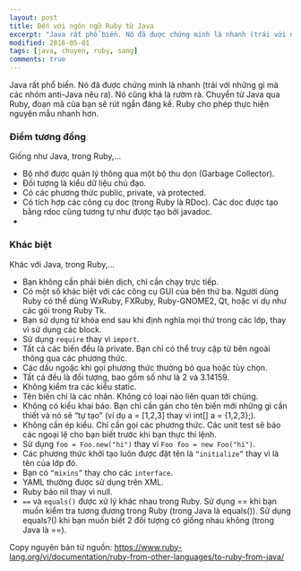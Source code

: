 ```yaml
---
layout: post
title: Đến với ngôn ngữ Ruby từ Java
excerpt: "Java rất phổ biến. Nó đã được chứng minh là nhanh (trái với những gì mà các nhóm anti-Java nêu ra). Nó cũng khá là rườm rà. Chuyển từ Java qua Ruby, đoạn mã của bạn sẽ rút ngắn đáng kề. Ruby cho phép thực hiện nguyên mẫu nhanh hơn."
modified: 2016-05-01
tags: [java, chuyen, ruby, sang]
comments: true
---
```


Java rất phổ biến. Nó đã được chứng minh là nhanh (trái với những gì mà các nhóm anti-Java nêu ra). Nó cũng khá là rườm rà. Chuyển từ Java qua Ruby, đoạn mã của bạn sẽ rút ngắn đáng kề. Ruby cho phép thực hiện nguyên mẫu nhanh hơn.

### Điểm tương đồng

Giống như Java, trong Ruby,…

* Bộ nhớ được quản lý thông qua một bộ thu dọn (Garbage Collector).
* Đối tượng là kiểu dữ liệu chủ đạo.
* Có các phương thức public, private, và protected.
* Có tích hợp các công cụ doc (trong Ruby là RDoc). Các doc được tạo bằng rdoc cũng tương tự như được tạo bởi javadoc.
* 
### Khác biệt

Khác với Java, trong Ruby,…

* Bạn không cần phải biên dịch, chỉ cần chạy trực tiếp.
* Có một số khác biệt với các công cụ GUI của bên thứ ba. Người dùng Ruby có thể dùng WxRuby, FXRuby, Ruby-GNOME2, Qt, hoặc ví dụ như các gói trong Ruby Tk.
* Bạn sử dụng từ khóa end sau khi định nghĩa mọi thứ trong các lớp, thay vì sử dụng các block.
* Sử dụng `require` thay vì `import`.
* Tất cả các biến đều là private. Bạn chỉ có thể truy cập từ bên ngoài thông qua các phương thức.
* Các dấu ngoặc khi gọi phương thức thường bỏ qua hoặc tùy chọn.
* Tất cả đều là đối tượng, bao gồm số như là 2 và 3.14159.
* Không kiểm tra các kiểu static.
* Tên biến chỉ là các nhãn. Không có loại nào liên quan tới chúng.
* Không có kiểu khai báo. Bạn chỉ cần gán cho tên biến mới những gì cần thiết và nó sẽ “tự tạo” (ví dụ a = [1,2,3] thay vì int[] a = {1,2,3};).
* Không cần ép kiểu. Chỉ cần gọi các phương thức. Các unit test sẽ báo các ngoại lệ cho bạn biết trước khi bạn thực thi lệnh.
* Sử dụng `foo = Foo.new("hi")` thay vì `Foo foo = new Foo("hi")`.
* Các phương thức khởi tạo luôn được đặt tên là `“initialize”` thay vì là tên của lớp đó.
* Bạn có `“mixins”` thay cho các `interface`.
* YAML thường được sử dụng trên XML.
* Ruby báo nil thay vì null.
* `==` và `equals()` được xử lý khác nhau trong Ruby. Sử dụng == khi bạn muốn kiểm tra tương đương trong Ruby (trong Java là equals()). Sử dụng equals?() khi bạn muốn biết 2 đối tượng có giống nhau không (trong Java là ==).

Copy nguyên bản từ nguồn: https://www.ruby-lang.org/vi/documentation/ruby-from-other-languages/to-ruby-from-java/ 
